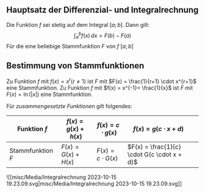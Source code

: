 ## Hauptsatz der Differenzial- und Integralrechnung

Die Funktion $f$ sei stetig auf dem Integral $[a;b]$. Dann gilt:
$$\int_{a}^{b} f(x) \,dx  = F(b) - F(a)$$
Für die eine beliebige Stammfunktion $F$ von $f$ $[a;b]$

## Bestimmung von Stammfunktionen

Zu Funktion $f$ mit $f(x)= x^{r}(r \neq 1)$ ist $F$ mit $F(x) = \frac{1}{r+1} \cdot x^{r+1}$ eine Stammfunktion.
Zu Funktion $f$ mit $f(x) = x^{-1}= \frac{1}{x}$ ist $F$ mit $F(x) = \ln( \vert x \vert)$  eine Stammfunktion.

Für *zusammengesetzte Funktionen* gilt folgendes: 

| Funktion $f$      | $f(x) = g(x) + h(x)$ | $f(x) = c \cdot g(x)$ | $f(x)=g(c \cdot x +d)$                      |     |
| ----------------- | -------------------- | --------------------- | ------------------------------------------- | --- |
| Stammfunktion $F$ | $F(x)=G(x) + H(x)$   | $F(x) = c \cdot G(x)$ | $F(x) = \frac{1}{c} \cdot G(c \cdot x + d)$ |     |


![[misc/Media/Integralrechnung 2023-10-15 19.23.09.svg|misc/Media/Integralrechnung 2023-10-15 19.23.09.svg]]